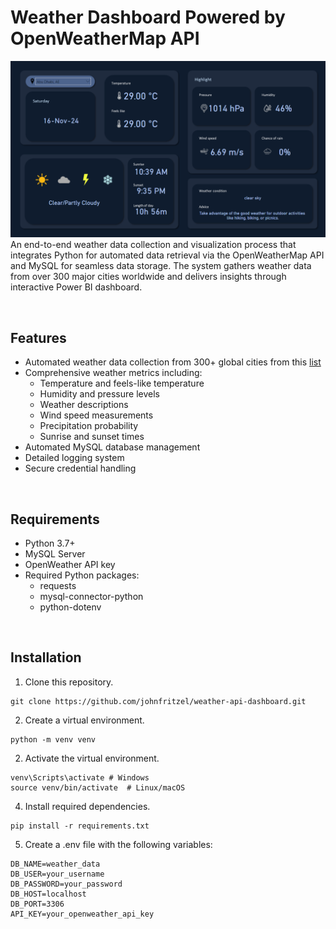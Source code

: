 # Weather Dashboard Powered by OpenWeatherMap API
!["Dashboard"](preview.png)
An end-to-end weather data collection and visualization process that integrates Python for automated data retrieval via the OpenWeatherMap API and MySQL for seamless data storage. The system gathers weather data from over 300 major cities worldwide and delivers insights through interactive Power BI dashboard.

&nbsp;
## Features
- Automated weather data collection from 300+ global cities from this [list](https://openweathermap.org/storage/app/media/cities_list.xlsx)
- Comprehensive weather metrics including:
  - Temperature and feels-like temperature
  - Humidity and pressure levels
  - Weather descriptions
  - Wind speed measurements
  - Precipitation probability
  - Sunrise and sunset times
- Automated MySQL database management
- Detailed logging system
- Secure credential handling

&nbsp;
## Requirements
- Python 3.7+
- MySQL Server
- OpenWeather API key
- Required Python packages:
  - requests
  - mysql-connector-python
  - python-dotenv

&nbsp;
## Installation
1. Clone this repository.
```
git clone https://github.com/johnfritzel/weather-api-dashboard.git
```

2. Create a virtual environment.
```
python -m venv venv
```

2. Activate the virtual environment.
```
venv\Scripts\activate # Windows
source venv/bin/activate  # Linux/macOS
```

4. Install required dependencies.
```
pip install -r requirements.txt
```

5. Create a .env file with the following variables:
```
DB_NAME=weather_data
DB_USER=your_username
DB_PASSWORD=your_password
DB_HOST=localhost
DB_PORT=3306
API_KEY=your_openweather_api_key
```


